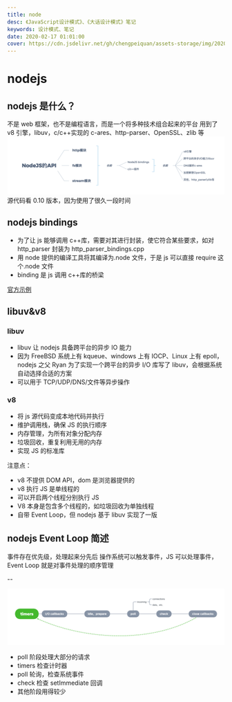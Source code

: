 ```yaml
---
title: node
desc: 《JavaScript设计模式》、《大话设计模式》笔记
keywords: 设计模式、笔记
date: 2020-02-17 01:01:00
cover: https://cdn.jsdelivr.net/gh/chengpeiquan/assets-storage/img/2020/02/1.jpg
---
```


# nodejs

## nodejs 是什么？

不是 web 框架，也不是编程语言，而是一个将多种技术组合起来的平台
用到了 v8 引擎，libuv，c/c++实现的 c-ares、http-parser、OpenSSL、zlib 等
![NodeJS的API.png](./images/nodejs-API.png)
源代码看 0.10 版本，因为使用了很久一段时间

## nodejs bindings

- 为了让 js 能够调用 c++库，需要对其进行封装，使它符合某些要求，如对 http_parser 封装为 http_parser_bindings.cpp
- 用 node 提供的编译工具将其编译为.node 文件，于是 js 可以直接 require 这个.node 文件
- binding 是 js 调用 c++库的桥梁

[官方示例](http://nodejs.cn/api/addons.html#addons_function_arguments)

## libuv&v8

### libuv

- libuv 让 nodejs 具备跨平台的异步 IO 能力
- 因为 FreeBSD 系统上有 kqueue、windows 上有 IOCP、Linux 上有 epoll，nodejs 之父 Ryan 为了实现一个跨平台的异步 I/O 库写了 libuv，会根据系统自动选择合适的方案
- 可以用于 TCP/UDP/DNS/文件等异步操作

### v8

- 将 js 源代码变成本地代码并执行
- 维护调用栈，确保 JS 的执行顺序
- 内存管理，为所有对象分配内存
- 垃圾回收，重复利用无用的内存
- 实现 JS 的标准库

注意点：

- v8 不提供 DOM API，dom 是浏览器提供的
- v8 执行 JS 是单线程的
- 可以开启两个线程分别执行 JS
- V8 本身是包含多个线程的，如垃圾回收为单独线程
- 自带 Event Loop，但 nodejs 基于 libuv 实现了一版

## nodejs Event Loop 简述

事件存在优先级，处理起来分先后
操作系统可以触发事件，JS 可以处理事件，Event Loop 就是对事件处理的顺序管理

--

![timers.png](./images/event-loop.png)

- poll 阶段处理大部分的请求
- timers 检查计时器
- poll 轮询，检查系统事件
- check 检查 setImmediate 回调
- 其他阶段用得较少
